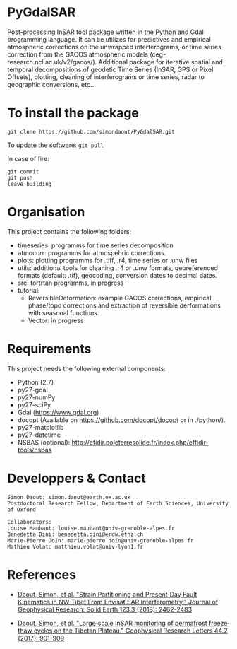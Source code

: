 # PyGdalSAR
Post-processing InSAR tool package written in the Python and Gdal programming language. It can be utilizes for predictives and empirical atmospheric corrections on the unwrapped interferograms, or time series correction from the GACOS atmospheric models (ceg-research.ncl.ac.uk/v2/gacos/). Additional package for iterative spatial and temporal decompositions of geodetic Time Series (InSAR, GPS or Pixel Offsets), plotting, cleaning of interferograms or time series, radar to geographic conversions, etc...


To install the package
=============
```git clone https://github.com/simondaout/PyGdalSAR.git```

To update the software: 
```git pull```

In case of fire:
```
git commit
git push
leave building
```

Organisation
=============
This project contains the following folders:
 * timeseries: programms for time series decomposition 
 * atmocorr: programms for atmospehric corrections.
 * plots: plotting programms for .tiff, .r4, time series or .unw files
 * utils: additional tools for cleaning .r4 or .unw formats, georeferenced formats (default: .tif), geocoding, conversion dates to decimal dates.
 * src: fortrtan programms, in progress
 * tutorial: 
 	 * ReversibleDeformation: example GACOS corrections, empirical phase/topo corrections and extraction of reversible derformations with seasonal functions.
 	 * Vector: in progress

Requirements
=============
This project needs the following external components:
 * Python (2.7)
 * py27-gdal
 * py27-numPy
 * py27-sciPy
 * Gdal (https://www.gdal.org)
 * docopt (Available on https://github.com/docopt/docopt or in ./python/).
 * py27-matplotlib
 * py27-datetime
 * NSBAS (optional): http://efidir.poleterresolide.fr/index.php/effidir-tools/nsbas

Developpers & Contact
=============
```
Simon Daout: simon.daout@earth.ox.ac.uk
Postdoctoral Research Fellow, Department of Earth Sciences, University of Oxford
```

```
Collaborators:  
Louise Maubant: louise.maubant@univ-grenoble-alpes.fr
Benedetta Dini: benedetta.dini@erdw.ethz.ch
Marie-Pierre Doin: marie-pierre.doin@univ-grenoble-alpes.fr
Mathieu Volat: matthieu.volat@univ-lyon1.fr
```
 References
============

* [Daout, Simon, et al. "Strain Partitioning and Present‐Day Fault Kinematics in NW Tibet From Envisat SAR Interferometry." Journal of Geophysical Research: Solid Earth 123.3 (2018): 2462-2483](https://agupubs.onlinelibrary.wiley.com/doi/pdf/10.1002/2017JB015020)

* [Daout, Simon, et al. "Large‐scale InSAR monitoring of permafrost freeze‐thaw cycles on the Tibetan Plateau." Geophysical Research Letters 44.2 (2017): 901-909](https://agupubs.onlinelibrary.wiley.com/doi/abs/10.1002/2016GL070781)

